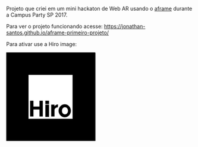 Projeto que criei em um mini hackaton de Web AR usando o [aframe](https://aframe.io/) durante a Campus Party SP 2017.

Para ver o projeto funcionando acesse: https://jonathan-santos.github.io/aframe-primeiro-projeto/

Para ativar use a Hiro image:

![Hiro Image](./hiro.png)